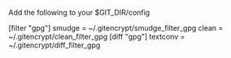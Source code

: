 Add the following to your $GIT_DIR/config


[filter "gpg"]
    smudge = ~/.gitencrypt/smudge_filter_gpg
    clean = ~/.gitencrypt/clean_filter_gpg
[diff "gpg"]
    textconv = ~/.gitencrypt/diff_filter_gpg
